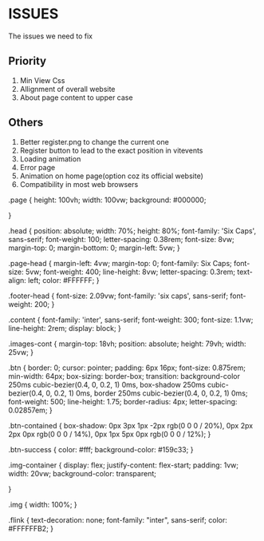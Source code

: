 # ISSUES
The issues we need to fix

## Priority
1. Min View Css
2. Allignment of overall website
3. About page content to upper case

## Others

1. Better register.png to change the current one
2. Register button to lead to the exact position in vitevents
3. Loading animation
4. Error page
5. Animation on home page(option coz its official website)
6. Compatibility in most web browsers


.page {
    height: 100vh;
    width: 100vw;
    background: #000000;

}

.head {
    position: absolute;
    width: 70%;
    height: 80%;
    font-family: 'Six Caps', sans-serif;
    font-weight: 100;
    letter-spacing: 0.38rem;
    font-size: 8vw;
    margin-top: 0;
    margin-bottom: 0;
    margin-left: 5vw;
}

.page-head {
    margin-left: 4vw;
    margin-top: 0;
    font-family: Six Caps;
    font-size: 5vw;
    font-weight: 400;
    line-height: 8vw;
    letter-spacing: 0.3rem;
    text-align: left;
    color: #FFFFFF;
}

.footer-head {
    font-size: 2.09vw;
    font-family: 'six caps', sans-serif;
    font-weight: 200;
}

.content {
    font-family: 'inter', sans-serif;
    font-weight: 300;
    font-size: 1.1vw;
    line-height: 2rem;
    display: block;
}

.images-cont {
    margin-top: 18vh;
    position: absolute;
    height: 79vh;
    width: 25vw;
}

.btn {
    border: 0;
    cursor: pointer;
    padding: 6px 16px;
    font-size: 0.875rem;
    min-width: 64px;
    box-sizing: border-box;
    transition: background-color 250ms cubic-bezier(0.4, 0, 0.2, 1) 0ms, box-shadow 250ms cubic-bezier(0.4, 0, 0.2, 1) 0ms, border 250ms cubic-bezier(0.4, 0, 0.2, 1) 0ms;
    font-weight: 500;
    line-height: 1.75;
    border-radius: 4px;
    letter-spacing: 0.02857em;
}

.btn-contained {
    box-shadow: 0px 3px 1px -2px rgb(0 0 0 / 20%), 0px 2px 2px 0px rgb(0 0 0 / 14%), 0px 1px 5px 0px rgb(0 0 0 / 12%);
}

.btn-success {
    color: #fff;
    background-color: #159c33;
}


.img-container {
    display: flex;
    justify-content: flex-start;
    padding: 1vw;
    width: 20vw;
    background-color: transparent;


}

.img {
    width: 100%;
}

.flink {
    text-decoration: none;
    font-family: "inter", sans-serif;
    color: #FFFFFFB2;
}

